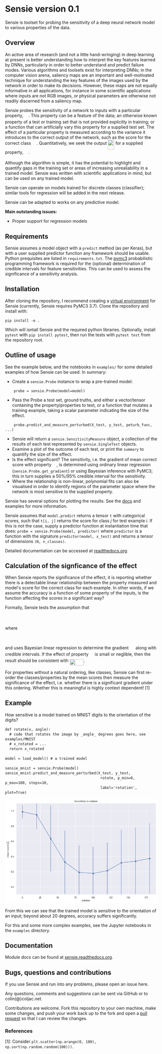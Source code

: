 # Sensie version 0.1

Sensie is toolset for probing the sensitivity of a deep neural 
network model to various properties of the data. 

## Overview

An active area of research (and not a little hand-wringing) in deep learning at present is better understanding how to interpret the key features learned by DNNs, particularly in order to better understand and predict failure modes. Various algorithms and toolsets exist for interpreting DNNs; in the computer vision arena, saliency maps are an important and well-motivated technique for understanding the key features of the images used by the network in order to make its decisions. However, these maps are not equally informative in all applications, for instance in some scientific applications where inputs are not RGB images, or physical parameters are otherwise not readily discerned from a saliency map.

Sensie probes the sensitivity of a network to inputs with a particular property, <img src="/tex/0d19b0a4827a28ecffa01dfedf5f5f2c.svg?invert_in_darkmode&sanitize=true" align=middle width=12.92146679999999pt height=14.15524440000002pt/>. This property can be a feature of the data; an otherwise known property of a test or training set that is not provided explicitly in training; or a function that can artificially vary this property for a supplied test set. The effect of a particular property is measured according to the variance it introduces to the correct output of the network, such as the score for the correct class <img src="/tex/e92bd1a512cbe7d9721e846312bfe3fc.svg?invert_in_darkmode&sanitize=true" align=middle width=14.523852749999989pt height=19.415200200000008pt/>. Quantitatively, we seek the output <img src="/tex/f6818419a9b2a0402d0b9bc468cc9189.svg?invert_in_darkmode&sanitize=true" align=middle width=20.966980649999996pt height=32.29212359999999pt/> for a supplied property, <img src="/tex/0d19b0a4827a28ecffa01dfedf5f5f2c.svg?invert_in_darkmode&sanitize=true" align=middle width=12.92146679999999pt height=14.15524440000002pt/>.

Although the algorithm is simple, it has the potential to highlight and quantify gaps in the training set or areas of increasing unrealiability in a trained model. Sensie was written with scientific applications in mind, but can be used on any trained model.

Sensie can operate on models trained for discrete classes (classifier); similar tools for regression will be added in the next release.

Sensie can be adapted to works on any predictive model.

**Main outstanding issues:**
- Proper support for regression models

## Requirements

Sensie assumes a model object with a ``predict`` method (as per Keras), but with a user supplied predictor function any framework should be usable. Python prequisites are listed in `requirements.txt`. The [pymc3](https://github.com/pymc-devs/pymc3) probabilistic programming framework is required for the (optional) determination of credible intervals for feature sensitivities. This can be used to assess the significance of a sensitivity analysis.

## Installation

After cloning the repository, I recommend creating a [virtual environment](https://docs.python.org/3/library/venv.html) for Sensie (currently, Sensie requires PyMC3 3.7). Clone the repository and install with:

```
pip install -e .
```

Which will isntall Sensie and the required python libraries. Optionally, install `pytest` with `pip install pytest`, then run the tests with `pytest test` from the repository root.

## Outline of usage

See the example below, and the notebooks in `examples/` for some detailed examples of how Sensie can be used. In summary:

- Create a `sensie.Probe` instance to wrap a pre-trained model:
```
    probe = sensie.Probe(model=model)
```
- Pass the Probe a test set, ground truths, and either a vector/tensor containing the property/properties to test, or a function that mutates a training example, taking a scalar parameter indicating the size of the effect.
```
    probe.predict_and_measure_perturbed(X_test, y_test, peturb_func, ...)
```
- Sensie will return a `sensie.SensitivityMeasure` object, a collection of the results of each test represented by `sensie.SingleTest` objects.
- Examine a plot of the outcome of each test, or print the `summary` to quantify the size of the effect.
- Is the effect significant? The sensitivity, i.e. the gradient of mean correct score with property <img src="/tex/0d19b0a4827a28ecffa01dfedf5f5f2c.svg?invert_in_darkmode&sanitize=true" align=middle width=12.92146679999999pt height=14.15524440000002pt/>, is determined using ordinary linear regression (`sensie.Probe.get_gradient`) or using Bayesian inference with PyMC3; this in turn supplies a 50%/95% credible interval for the sensitivity.
- Where the relationship is non-linear, polynomial fits can also be visualised in order to identify regions of the parameter space where the network is most sensitive to the supplied property.

Sensie has several options for plotting the results. See the [docs](https://sensie.readthedocs.io/en/latest/) and examples for more information.

Sensie assumes that `model.predict` returns a tensor `t` with categorical scores, such that `t[i, j]` returns the score for class *j* for test example *i*. If this is not the case, supply a predictor function at instantiation time that does: `probe = sensie.Probe(model, predictor)` where `predictor` is a function with the signature `predictor(model, x_test)` and returns a tensor of dimensions `(N, n_classes)`.

Detailed documentation can be accessed at [readthedocs.org](https://sensie.readthedocs.io/en/latest/).

## Calculation of the signficance of the effect

When Sensie reports the significance of the effect, it is reporting whether there is a detectable
linear relationship between the property measured and model's score for the correct class for
each example. In other words, if we assume the accuracy is a function of some property of the inputs,
is the function affecting the scores in a significant way?

Formally, Sensie tests the assumption that 
<p align="center"><img src="/tex/77b8b439ca87e934bf6f2be3a45670ec.svg?invert_in_darkmode&sanitize=true" align=middle width=73.01983424999999pt height=16.438356pt/></p>

where 

<p align="center"><img src="/tex/9e4d84b983988415d2c3c7fefeda5dd7.svg?invert_in_darkmode&sanitize=true" align=middle width=101.81349254999999pt height=12.785402849999999pt/></p> 

and uses Bayesian linear regression to determine the gradient <img src="/tex/8e830a5ab471143f1bb80e525c09bbaa.svg?invert_in_darkmode&sanitize=true" align=middle width=15.24170009999999pt height=14.15524440000002pt/> along with
credible intervals. If the effect of property <img src="/tex/0d19b0a4827a28ecffa01dfedf5f5f2c.svg?invert_in_darkmode&sanitize=true" align=middle width=12.92146679999999pt height=14.15524440000002pt/> is small or neglible, then 
the result should be consistent with <img src="/tex/01ab42025bd0796cb94e61b4057f1e67.svg?invert_in_darkmode&sanitize=true" align=middle width=46.20045374999999pt height=21.18721440000001pt/>.

For properties without a natural ordering, like classes, Sensie can first 
re-order the classes/properties by the mean scores then measure the significance 
of the effect, i.e. whether there is a significant gradient under this ordering. 
Whether this is meaningful is highly context dependent! [1]

## Example

How sensitive is a model trained on MNIST digits to the orientation of the digits?
```
def rotate(x, angle):
  # code that rotates the image by _angle_ degrees goes here, see examples/MNIST
  # x_rotated = ...
  return x_rotated

model = load_model() # a trained model

sensie_mnist = sensie.Probe(model)
sensie_mnist.predict_and_measure_perturbed(X_test, y_test, 
                                            rotate, p_min=0, p_max=180, steps=10, 
                                            label='rotation', plot=True)
```
![MNIST rotation sensitivity](examples/sensie1.png)

From this we can see that the trained model is sensitive to the orientation of an input; beyond about 20 degrees, accuracy suffers significantly.

For this and some more complex examples, see the Jupyter notebooks in the `examples` directory.

## Documentation

Module docs can be found at [sensie.readthedocs.org](https://sensie.readthedocs.io/en/latest/).

## Bugs, questions and contributions

If you use Sensie and run into any problems, please open an issue here.

Any questions, comments and suggestions can be sent via GitHub or to colin(@)coljac.net.

Contributions are welcome. Fork this repository to your own machine, make some changes, and push your work back up to the fork and open a [pull request](https://help.github.com/en/github/collaborating-with-issues-and-pull-requests/about-pull-requests) so that I can review the changes.

### References

[1]: Consider `plt.scatter(np.arange(0, 100), np.sort(np.random.random(100)))`.
